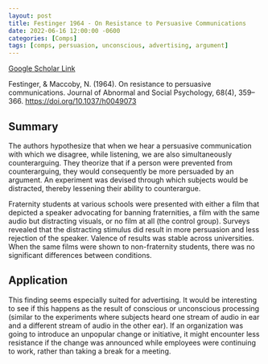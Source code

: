 ```yaml
---
layout: post
title: Festinger 1964 - On Resistance to Persuasive Communications
date: 2022-06-16 12:00:00 -0600
categories: [Comps]
tags: [comps, persuasion, unconscious, advertising, argument]
---
```

[Google Scholar Link](https://scholar.google.com/scholar?hl=en&as_sdt=0%2C45&as_vis=1&q=On+resistance+to+persuasive+communications.&btnG=)

Festinger, & Maccoby, N. (1964). On resistance to persuasive communications. Journal of Abnormal and Social Psychology, 68(4), 359–366. https://doi.org/10.1037/h0049073

## Summary
The authors hypothesize that when we hear a persuasive communication with which we disagree, while listening, we are also simultaneously counterarguing.  They theorize that if a person were prevented from counterarguing, they would consequently be more persuaded by an argument.  An experiment was devised through which subjects would be distracted, thereby lessening their ability to counterargue.

Fraternity students at various schools were presented with either a film that depicted a speaker advocating for banning fraternities, a film with the same audio but distracting visuals, or no film at all (the control group).  Surveys revealed that the distracting stimulus did result in more persuasion and less rejection of the speaker.  Valence of results was stable across universities.  When the same films were shown to non-fraternity students, there was no significant differences between conditions.

## Application
This finding seems especially suited for advertising.  It would be interesting to see if this happens as the result of conscious or unconscious processing (similar to the experiments where subjects heard one stream of audio in ear and a different stream of audio in the other ear).  If an organization was going to introduce an unpopular change or initiative, it might encounter less resistance if the change was announced while employees were continuing to work, rather than taking a break for a meeting.
